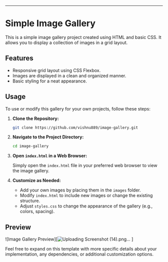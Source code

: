 

---

# Simple Image Gallery

This is a simple image gallery project created using HTML and basic CSS. It allows you to display a collection of images in a grid layout.

## Features

- Responsive grid layout using CSS Flexbox.
- Images are displayed in a clean and organized manner.
- Basic styling for a neat appearance.

## Usage

To use or modify this gallery for your own projects, follow these steps:

1. **Clone the Repository:**

   ```bash
   git clone https://github.com/vishnu889/image-gallery.git
   ```

2. **Navigate to the Project Directory:**

   ```bash
   cd image-gallery
   ```

3. **Open `index.html` in a Web Browser:**

   Simply open the `index.html` file in your preferred web browser to view the image gallery.

4. **Customize as Needed:**

   - Add your own images by placing them in the `images` folder.
   - Modify `index.html` to include new images or change the existing structure.
   - Adjust `styles.css` to change the appearance of the gallery (e.g., colors, spacing).

## Preview

![Image Gallery Preview][![Uploading Screenshot (14).png…]()
]



Feel free to expand on this template with more specific details about your implementation, any dependencies, or additional customization options.
